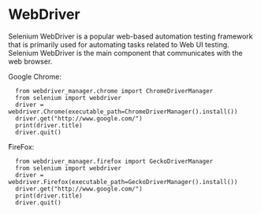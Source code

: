 # WebDriver
Selenium WebDriver is a popular web-based automation testing framework that is primarily used for automating tasks related to Web UI testing.
Selenium WebDriver is the main component that communicates with the web browser.

Google Chrome:

      from webdriver_manager.chrome import ChromeDriverManager
      from selenium import webdriver
      driver = webdriver.Chrome(executable_path=ChromeDriverManager().install())
      driver.get("http://www.google.com/")
      print(driver.title)
      driver.quit()


ّFireFox:

      from webdriver_manager.firefox import GeckoDriverManager
      from selenium import webdriver
      driver = webdriver.Firefox(executable_path=GeckoDriverManager().install())
      driver.get("http://www.google.com/")
      print(driver.title)
      driver.quit()
